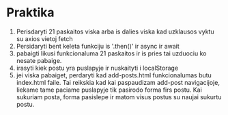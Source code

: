 # Praktika

1. Perisdaryti 21 paskaitos viska arba is dalies viska kad uzklausos vyktu su axios vietoj fetch
2. Persidaryti bent keleta funkciju is '.then()' ir async ir await
3. pabaigti likusi funkcionaluma 21 paskaitos ir is pries tai uzduociu ko nesate pabaige.
4. irasyti kiek postu yra puslapyje ir nuskaityti i localStorage
5. jei viska pabaiget, perdaryti kad add-posts.html funkcionalumas butu index.html faile. Tai reikskia kad kai paspaudizam add-post navigacijoje, liekame tame paciame puslapyje tik pasirodo forma firs postu. Kai sukuriam posta, forma pasislepe ir matom visus postus su naujai sukurtu postu.
